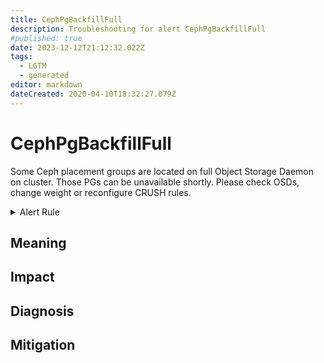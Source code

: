 ```yaml
---
title: CephPgBackfillFull
description: Troubleshooting for alert CephPgBackfillFull
#published: true
date: 2023-12-12T21:12:32.022Z
tags: 
  - LGTM
  - generated
editor: markdown
dateCreated: 2020-04-10T18:32:27.079Z
---
```


# CephPgBackfillFull

Some Ceph placement groups are located on full Object Storage Daemon on cluster. Those PGs can be unavailable shortly. Please check OSDs, change weight or reconfigure CRUSH rules.

<details>
  <summary>Alert Rule</summary>

{{% rule "ceph/ceph-internal.yml" "CephPgBackfillFull" %}}

{{% comment %}}

```yaml
alert: CephPgBackfillFull
expr: ceph_pg_backfill_toofull > 0
for: 2m
labels:
    severity: warning
annotations:
    summary: Ceph PG backfill full (instance {{ $labels.instance }})
    description: |-
        Some Ceph placement groups are located on full Object Storage Daemon on cluster. Those PGs can be unavailable shortly. Please check OSDs, change weight or reconfigure CRUSH rules.
          VALUE = {{ $value }}
          LABELS = {{ $labels }}
    runbook: https://github.com/srerun/prometheus-alerts/blob/main/content/runbooks/ceph-internal/CephPgBackfillFull.md

```

{{% /comment %}}

</details>


## Meaning
[//]: # "Short paragraph that explains what the alert means"


## Impact
[//]: # "What could / will happen if the alert is not addressed"



## Diagnosis
[//]: # "Steps to take to identify the cause of the problem"



## Mitigation
[//]: # "The steps necessary to resolve the alert"
